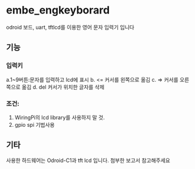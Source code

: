 # embe_engkeyborard
odroid 보드, uart, tftlcd를 이용한 영어 문자 입력기 입니다


## 기능


### 입력키
a.1~9버튼:문자를 입력하고 lcd에 표시
b. <= 커서를 왼쪽으로 옮김
c. => 커서를 오른쪽으로 옮김
d. del 커서가 위치한 글자를 삭제

### 조건:
1. WiringPi의 lcd library를 사용하지 말 것.
2. gpio spi 기법사용




## 기타

사용한 하드웨어는 Odroid-C1과  tft lcd 입니다.
첨부한 보고서 참고해주세요


